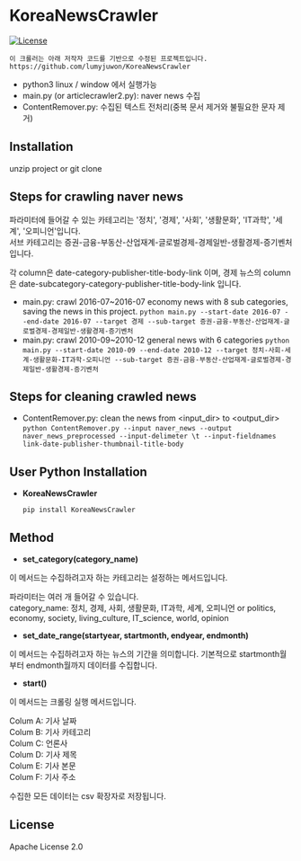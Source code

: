# KoreaNewsCrawler
[![License](https://img.shields.io/badge/License-Apache%202.0-blue.svg)](https://opensource.org/licenses/Apache-2.0)
```
이 크롤러는 아래 저작자 코드를 기반으로 수정된 프로젝트입니다.
https://github.com/lumyjuwon/KoreaNewsCrawler
```

- python3 linux / window 에서 실행가능
- main.py (or articlecrawler2.py): naver news 수집
- ContentRemover.py: 수집된 텍스트 전처리(중복 문서 제거와 불필요한 문자 제거)

## Installation

unzip project or git clone

## Steps for crawling naver news
파라미터에 들어갈 수 있는 카테고리는 '정치', '경제', '사회', '생활문화', 'IT과학', '세계', '오피니언'입니다.  
서브 카테고리는 증권-금융-부동산-산업재계-글로벌경제-경제일반-생활경제-증기벤처 입니다.

각 column은 date-category-publisher-title-body-link 이며,
경제 뉴스의 column은 date-subcategory-category-publisher-title-body-link 입니다.

* main.py: crawl 2016-07~2016-07 economy news with 8 sub categories, saving the news in this project.
`
python main.py --start-date 2016-07 --end-date 2016-07 --target 경제 --sub-target 증권-금융-부동산-산업재계-글로벌경제-경제일반-생활경제-증기벤처
`
* main.py: crawl 2010-09~2010-12 general news with 6 categories
`
python main.py --start-date 2010-09 --end-date 2010-12 --target 정치-사회-세계-생활문화-IT과학-오피니언 --sub-target 증권-금융-부동산-산업재계-글로벌경제-경제일반-생활경제-증기벤처
`
## Steps for cleaning crawled news

* ContentRemover.py: clean the news from <input_dir> to <output_dir>
`
python ContentRemover.py --input naver_news --output naver_news_preprocessed --input-delimeter \t --input-fieldnames link-date-publisher-thumbnail-title-body
`

## User Python Installation
  * **KoreaNewsCrawler**

    ``` pip install KoreaNewsCrawler ```
## Method

* **set_category(category_name)**
  
 이 메서드는 수집하려고자 하는 카테고리는 설정하는 메서드입니다.  

 파라미터는 여러 개 들어갈 수 있습니다.  
 category_name: 정치, 경제, 사회, 생활문화, IT과학, 세계, 오피니언 or politics, economy, society, living_culture, IT_science, world, opinion
  
* **set_date_range(startyear, startmonth, endyear, endmonth)**
  
 이 메서드는 수집하려고자 하는 뉴스의 기간을 의미합니다. 기본적으로 startmonth월부터 endmonth월까지 데이터를 수집합니다.
  
* **start()**
  
 이 메서드는 크롤링 실행 메서드입니다.
  
 Colum A: 기사 날짜  
 Colum B: 기사 카테고리  
 Colum C: 언론사  
 Colum D: 기사 제목  
 Colum E: 기사 본문  
 Colum F: 기사 주소  
 
 수집한 모든 데이터는 csv 확장자로 저장됩니다.  

## License
 Apache License 2.0
 
